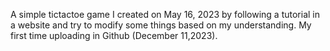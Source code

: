 A simple tictactoe game I created on May 16, 2023 by following a tutorial in a website and try to modify some things based on my understanding. My first time uploading in Github (December 11,2023).
